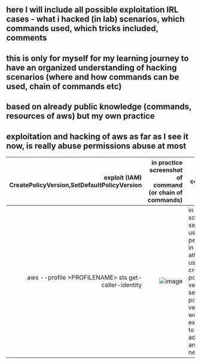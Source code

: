 ## here I will include all possible exploitation IRL cases - what i hacked (in lab) scenarios, which commands used, which tricks included, comments
## this is only for myself for my learning journey to have an organized understanding of hacking scenarios (where and how commands can be used, chain of commands etc)
## based on already public knowledge (commands, resources of aws) but my own practice
## exploitation and hacking of aws as far as I see it now, is really abuse permissions abuse at most

| exploit (IAM) CreatePolicyVersion,SetDefaultPolicyVersion | in practice screenshot of command (or chain of commands) | comments | 
|-----:|---------------:|---------------|
|aws --profile >PROFILENAME> sts get-caller-identity| ![image](https://github.com/user-attachments/assets/63860e9e-35a7-4409-b3f7-8446ae91f0e9) | in this scenario we see that our user has permissions in the policy attached to us, to create policy version and set defaut policy version - we abuse exactly that to add admin priv and set as new policy |   
